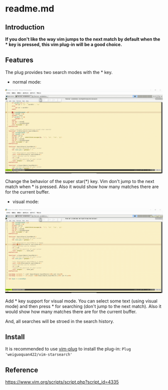 # readme.md

## Introduction

**If you don't like the way vim jumps to the next match by default when the \* key is pressed, this vim plug-in will be a good choice.**

## Features

The plug provides two search modes with the * key.

* normal mode:

![normal mode starsearch](./pic/star_search.gif "normal mode starsearch")

Change the behavior of the super star(*) key. Vim don't jump to the next match when * is pressed. Also it would show how many matches there are for the current buffer.

* visual mode:

![Vstar_search](./pic/Vstar_search.gif "Vstar_search")

Add * key support for visual mode. You can select some text (using visual mode) and then press * for searching (don't jump to the next match). Also it would show how many matches there are for the current buffer.

And, all searches will be stroed in the search history.

## Install

It is recommended to use [vim-plug](https://github.com/junegunn/vim-plug) to install the plug-in:
`Plug 'weiguoquan422/vim-starsearch'`

## Reference
https://www.vim.org/scripts/script.php?script_id=4335
